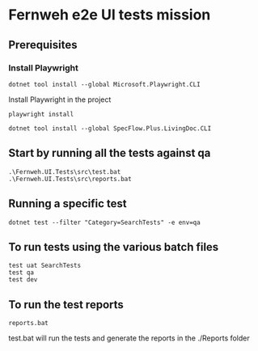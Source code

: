 # Fernweh e2e UI tests mission

## Prerequisites

### Install Playwright

```text
dotnet tool install --global Microsoft.Playwright.CLI
```

Install Playwright in the project
```text
playwright install
```

```text
dotnet tool install --global SpecFlow.Plus.LivingDoc.CLI
```

## Start by running all the tests against qa

```text
.\Fernweh.UI.Tests\src\test.bat
.\Fernweh.UI.Tests\src\reports.bat
```

## Running a specific test

```text
dotnet test --filter "Category=SearchTests" -e env=qa
```

## To run tests using the various batch files

```text
test uat SearchTests
test qa
test dev
```

## To run the test reports
```text
reports.bat
```

test.bat will run the tests and generate the reports in the ./Reports folder


